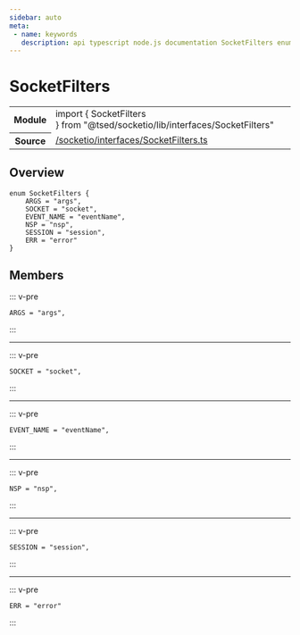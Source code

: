 ```yaml
---
sidebar: auto
meta:
 - name: keywords
   description: api typescript node.js documentation SocketFilters enum
---
```

# SocketFilters <Badge text="Enum" type="enum"/>
<!-- Summary -->
<section class="symbol-info"><table class="is-full-width"><tbody><tr><th>Module</th><td><div class="lang-typescript"><span class="token keyword">import</span> { SocketFilters }&nbsp;<span class="token keyword">from</span>&nbsp;<span class="token string">"@tsed/socketio/lib/interfaces/SocketFilters"</span></div></td></tr><tr><th>Source</th><td><a href="https://github.com/Romakita/ts-express-decorators/blob/v4.30.0/src//socketio/interfaces/SocketFilters.ts#L0-L0">/socketio/interfaces/SocketFilters.ts</a></td></tr></tbody></table></section>

<!-- Overview -->
## Overview


<pre><code class="typescript-lang "><span class="token keyword">enum</span> SocketFilters <span class="token punctuation">{</span>
    ARGS<span class="token punctuation"> = </span><span class="token string">"args"</span><span class="token punctuation">,</span>
    SOCKET<span class="token punctuation"> = </span><span class="token string">"socket"</span><span class="token punctuation">,</span>
    EVENT_NAME<span class="token punctuation"> = </span><span class="token string">"eventName"</span><span class="token punctuation">,</span>
    NSP<span class="token punctuation"> = </span><span class="token string">"nsp"</span><span class="token punctuation">,</span>
    SESSION<span class="token punctuation"> = </span><span class="token string">"session"</span><span class="token punctuation">,</span>
    ERR<span class="token punctuation"> = </span><span class="token string">"error"</span>
<span class="token punctuation">}</span></code></pre>



<!-- Members -->




## Members


::: v-pre

<div class="method-overview">
<pre><code class="typescript-lang ">ARGS<span class="token punctuation"> = </span><span class="token string">"args"</span><span class="token punctuation">,</span></code></pre>

</div>



:::



***



::: v-pre

<div class="method-overview">
<pre><code class="typescript-lang ">SOCKET<span class="token punctuation"> = </span><span class="token string">"socket"</span><span class="token punctuation">,</span></code></pre>

</div>



:::



***



::: v-pre

<div class="method-overview">
<pre><code class="typescript-lang ">EVENT_NAME<span class="token punctuation"> = </span><span class="token string">"eventName"</span><span class="token punctuation">,</span></code></pre>

</div>



:::



***



::: v-pre

<div class="method-overview">
<pre><code class="typescript-lang ">NSP<span class="token punctuation"> = </span><span class="token string">"nsp"</span><span class="token punctuation">,</span></code></pre>

</div>



:::



***



::: v-pre

<div class="method-overview">
<pre><code class="typescript-lang ">SESSION<span class="token punctuation"> = </span><span class="token string">"session"</span><span class="token punctuation">,</span></code></pre>

</div>



:::



***



::: v-pre

<div class="method-overview">
<pre><code class="typescript-lang ">ERR<span class="token punctuation"> = </span><span class="token string">"error"</span></code></pre>

</div>



:::